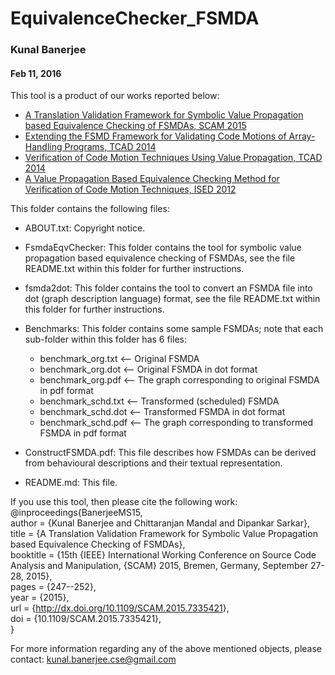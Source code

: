 # EquivalenceChecker_FSMDA
### Kunal Banerjee
#### Feb 11, 2016

This tool is a product of our works reported below:
* [A Translation Validation Framework for Symbolic Value Propagation based Equivalence Checking of FSMDAs, SCAM 2015](http://ieeexplore.ieee.org/document/7335421/?arnumber=7335421)
* [Extending the FSMD Framework for Validating Code Motions of Array-Handling Programs, TCAD 2014](http://ieeexplore.ieee.org/document/6951853/?arnumber=6951853)
* [Verification of Code Motion Techniques Using Value Propagation, TCAD 2014](http://ieeexplore.ieee.org/document/6856295/?arnumber=6856295)
* [A Value Propagation Based Equivalence Checking Method for Verification of Code Motion Techniques, ISED 2012](http://ieeexplore.ieee.org/document/6526555/?tp=&arnumber=6526555)

This folder contains the following files:

* ABOUT.txt:       Copyright notice.

* FsmdaEqvChecker: This folder contains the tool for symbolic value propagation based equivalence checking of FSMDAs, 
                    see the file README.txt within this folder for further instructions.

* fsmda2dot:       This folder contains the tool to convert an FSMDA file into dot (graph description language) format,
                    see the file README.txt within this folder for further instructions.

* Benchmarks:      This folder contains some sample FSMDAs; note that each sub-folder within this folder has 6 files:
  * benchmark_org.txt  <-- Original FSMDA
  * benchmark_org.dot  <-- Original FSMDA in dot format
  * benchmark_org.pdf  <-- The graph corresponding to original FSMDA in pdf format
  * benchmark_schd.txt <-- Transformed (scheduled) FSMDA
  * benchmark_schd.dot <-- Transformed FSMDA in dot format
  * benchmark_schd.pdf <-- The graph corresponding to transformed FSMDA in pdf format

* ConstructFSMDA.pdf: This file describes how FSMDAs can be derived from behavioural descriptions and their textual representation.

* README.md:       This file.

If you use this tool, then please cite the following work: <br />
@inproceedings{BanerjeeMS15, <br />
  author    = {Kunal Banerjee and Chittaranjan Mandal and Dipankar Sarkar}, <br />
  title     = {A Translation Validation Framework for Symbolic Value Propagation based Equivalence Checking of FSMDAs}, <br />
  booktitle = {15th {IEEE} International Working Conference on Source Code Analysis and Manipulation, {SCAM} 2015, Bremen, Germany, September 27-28, 2015}, <br />
  pages     = {247--252}, <br />
  year      = {2015}, <br />
  url       = {<http://dx.doi.org/10.1109/SCAM.2015.7335421>}, <br />
  doi       = {10.1109/SCAM.2015.7335421}, <br />
}


For more information regarding any of the above mentioned objects, please contact:
kunal.banerjee.cse@gmail.com
